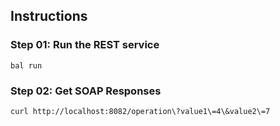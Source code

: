 ## Instructions

### Step 01: Run the REST service

```
bal run
```

### Step 02: Get SOAP Responses

```
curl http://localhost:8082/operation\?value1\=4\&value2\=7
```
